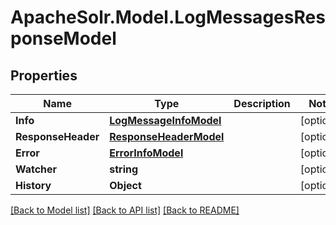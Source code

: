 # ApacheSolr.Model.LogMessagesResponseModel

## Properties

Name | Type | Description | Notes
------------ | ------------- | ------------- | -------------
**Info** | [**LogMessageInfoModel**](LogMessageInfoModel.md) |  | [optional] 
**ResponseHeader** | [**ResponseHeaderModel**](ResponseHeaderModel.md) |  | [optional] 
**Error** | [**ErrorInfoModel**](ErrorInfoModel.md) |  | [optional] 
**Watcher** | **string** |  | [optional] 
**History** | **Object** |  | [optional] 

[[Back to Model list]](../README.md#documentation-for-models) [[Back to API list]](../README.md#documentation-for-api-endpoints) [[Back to README]](../README.md)

